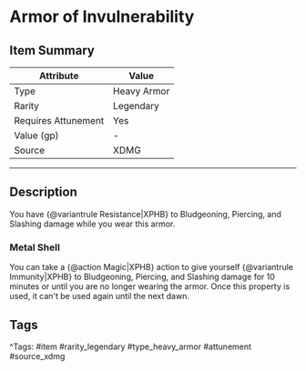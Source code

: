 # Armor of Invulnerability

## Item Summary

| Attribute            | Value                        |
|----------------------|------------------------------|
| Type                 | Heavy Armor |
| Rarity               | Legendary             |
| Requires Attunement  | Yes                |
| Value (gp)           | -    |
| Source               | XDMG |

---

## Description

You have {@variantrule Resistance|XPHB} to Bludgeoning, Piercing, and Slashing damage while you wear this armor.

### Metal Shell

You can take a {@action Magic|XPHB} action to give yourself {@variantrule Immunity|XPHB} to Bludgeoning, Piercing, and Slashing damage for 10 minutes or until you are no longer wearing the armor. Once this property is used, it can't be used again until the next dawn.

## Tags

^Tags: #item #rarity_legendary #type_heavy_armor #attunement #source_xdmg